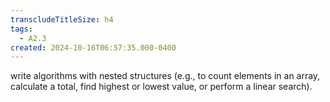 ```yaml
---
transcludeTitleSize: h4
tags:
  - A2.3
created: 2024-10-16T06:57:35.000-0400
---
```

write algorithms with nested structures (e.g., to count elements in an array, calculate a total, find highest or lowest value, or perform a linear search).